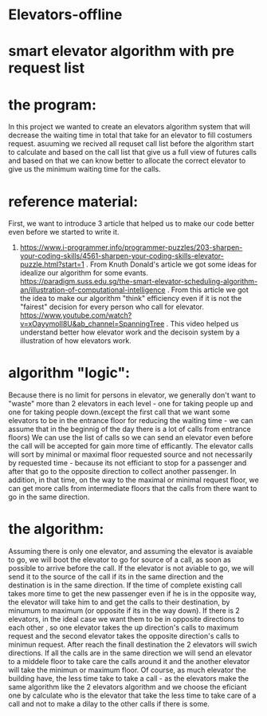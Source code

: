 # Elevators-offline
# smart elevator algorithm with pre request list
# the program: 
In this project we wanted to create an elevators algorithm system that will decrease the waiting time in total that take for an elevator to fill costumers request.
asuuming we recived all requset call list before the algorithm start to calculate and based on the call list that give us a full view of futures calls and based on that we can know better to allocate the correct elevator to give us the minimum waiting time for the calls.
 # reference material:
First, we want to introduce 3 article that helped us to make our code better even before we started to write it.
1. https://www.i-programmer.info/programmer-puzzles/203-sharpen-your-coding-skills/4561-sharpen-your-coding-skills-elevator-puzzle.html?start=1 . From Knuth Donald's article we got some ideas for idealize our algorithm for some evants.
https://paradigm.suss.edu.sg/the-smart-elevator-scheduling-algorithm-an/illustration-of-computational-intelligence . From this article we got the idea to make our algorithm "think" efficiency even if it is not the "fairest" decision for every person who call for elevator.
https://www.youtube.com/watch?v=xOayymoIl8U&ab_channel=SpanningTree . This video helped us understand better how elevator work and the decisoin system by a illustration of how elevators work.
 # algorithm "logic":
Because there is no limit for persons in elevator, we generally don't want to "waste" more than 2 elevators in each level - one for taking people up and one for taking people down.(except the first call that we want some elevators to be in the entrance floor for reducing the waiting time - we can assume that in the beginnig of the day there is a lot of calls from entrance floors)
We can use the list of calls so we can send an elevator even before the call will be accepted for gain more time of efficantly.
The elevator calls will sort by minimal or maximal floor requested source and not necessarily by requested time - because its not efficiant to stop for a passenger and after that go to the opposite direction to collect another passenger. In addition, in that time, on the way to the maximal or minimal request floor, we can get more calls from intermediate floors that the calls from there want to go in the same direction.
  # the algorithm:
Assuming there is only one elevator, and assuming the elevator is avaiable to go, we will boot the elevator to go for source of a call, as soon as possible to arrive before the call.
If the elevator is not aviable to go, we will send it to the source of the call if its in the same direction and the destination is in the same direction.
If the time of complete existing call takes more time to get the new passenger even if he is in the opposite way, the elevator will take him to and get the calls to their destination, by minumum to maximum (or opposite if its in the way down).
If there is 2 elevators, in the ideal case we want them to be in opposite directions to each other , so one elevator takes the up direction's calls to maximum request and the second elevator takes the opposite direction's calls to minimun request. After reach the finall destination the 2 elevators will swich directions.
If all the calls are in the same direction we will send an elevator to a middele floor to take care the calls around it and the another elevator will take the minimun or maximum floor.
Of course, as much elevator the building have, the less time take to take a call - as the elevators make the same algorithm like the 2 elevators algorithm and we choose the eficiant one by calculate who is the elevator that take the less time to take care of a call and not to make a dilay to the other calls if there is some.
